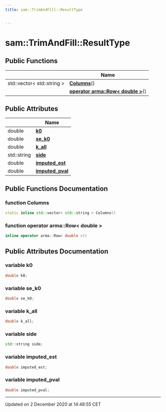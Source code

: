 ```yaml
---
title: sam::TrimAndFill::ResultType


---
```


# sam::TrimAndFill::ResultType



















## Public Functions

|                | Name           |
| -------------- | -------------- |
| std::vector< std::string > | **[Columns](/doxygen/Classes/structsam_1_1_trim_and_fill_1_1_result_type/#function-columns)**()  |
|  | **[operator arma::Row< double >](/doxygen/Classes/structsam_1_1_trim_and_fill_1_1_result_type/#function-operator-armarow<-double->)**()  |


## Public Attributes

|                | Name           |
| -------------- | -------------- |
| double | **[k0](/doxygen/Classes/structsam_1_1_trim_and_fill_1_1_result_type/#variable-k0)**  |
| double | **[se_k0](/doxygen/Classes/structsam_1_1_trim_and_fill_1_1_result_type/#variable-se_k0)**  |
| double | **[k_all](/doxygen/Classes/structsam_1_1_trim_and_fill_1_1_result_type/#variable-k_all)**  |
| std::string | **[side](/doxygen/Classes/structsam_1_1_trim_and_fill_1_1_result_type/#variable-side)**  |
| double | **[imputed_est](/doxygen/Classes/structsam_1_1_trim_and_fill_1_1_result_type/#variable-imputed_est)**  |
| double | **[imputed_pval](/doxygen/Classes/structsam_1_1_trim_and_fill_1_1_result_type/#variable-imputed_pval)**  |














## Public Functions Documentation

### function Columns

```cpp
static inline std::vector< std::string > Columns()
```





























### function operator arma::Row< double >

```cpp
inline operator arma::Row< double >()
```































## Public Attributes Documentation

### variable k0

```cpp
double k0;
```





























### variable se_k0

```cpp
double se_k0;
```





























### variable k_all

```cpp
double k_all;
```





























### variable side

```cpp
std::string side;
```





























### variable imputed_est

```cpp
double imputed_est;
```





























### variable imputed_pval

```cpp
double imputed_pval;
```

































-------------------------------

Updated on  2 December 2020 at 14:48:55 CET